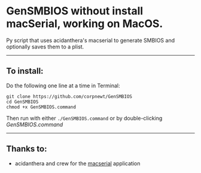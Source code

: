 # GenSMBIOS without install macSerial, working on MacOS.
Py script that uses acidanthera's macserial to generate SMBIOS and optionally saves them to a plist.

***

## To install:

Do the following one line at a time in Terminal:

    git clone https://github.com/corpnewt/GenSMBIOS
    cd GenSMBIOS
    chmod +x GenSMBIOS.command
    
Then run with either `./GenSMBIOS.command` or by double-clicking *GenSMBIOS.command*

***

## Thanks to:

* acidanthera and crew for the [macserial](https://github.com/acidanthera/macserial) application
